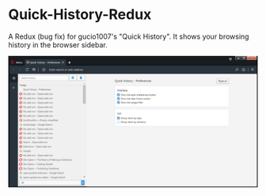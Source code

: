 # Quick-History-Redux

A Redux (bug fix) for gucio1007's \"Quick History\".  It shows your browsing history in the browser sidebar.

![alt text](https://raw.githubusercontent.com/MaccabeeY/Quick-History-Redux/master/QuickHistoryRedux.png)

